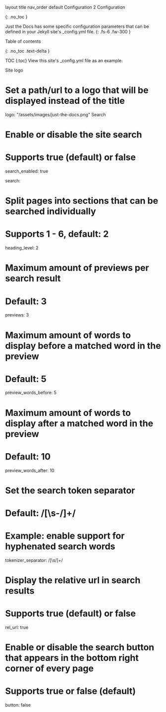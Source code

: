 layout	title	nav_order
default
Configuration
2
Configuration

{: .no_toc }

Just the Docs has some specific configuration parameters that can be defined in your Jekyll site's _config.yml file. {: .fs-6 .fw-300 }

Table of contents

{: .no_toc .text-delta }

TOC {:toc}
View this site's _config.yml file as an example.

Site logo

# Set a path/url to a logo that will be displayed instead of the title
logo: "/assets/images/just-the-docs.png"
Search

# Enable or disable the site search
# Supports true (default) or false
search_enabled: true

search:
  # Split pages into sections that can be searched individually
  # Supports 1 - 6, default: 2
  heading_level: 2
  # Maximum amount of previews per search result
  # Default: 3
  previews: 3
  # Maximum amount of words to display before a matched word in the preview
  # Default: 5
  preview_words_before: 5
  # Maximum amount of words to display after a matched word in the preview
  # Default: 10
  preview_words_after: 10
  # Set the search token separator
  # Default: /[\s\-/]+/
  # Example: enable support for hyphenated search words
  tokenizer_separator: /[\s/]+/
  # Display the relative url in search results
  # Supports true (default) or false
  rel_url: true
  # Enable or disable the search button that appears in the bottom right corner of every page
  # Supports true or false (default)
  button: false
